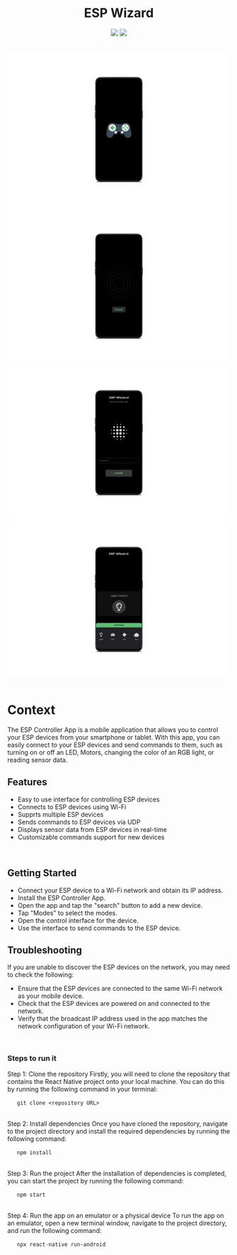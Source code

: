 <div align = "center">

<h1 align ="center"><b>ESP Wizard </b></h1>
 </div>


<div align = "center"> 

<img src ="https://img.shields.io/badge/react_native-%2320232a.svg?style=for-the-badge&logo=react&logoColor=%2361DAFB"> </img>
<img src ="https://img.shields.io/badge/firebase-ffca28?style=for-the-badge&logo=firebase&logoColor=black"> </img>

</div>

<br>
<div  align="center"> 
   
  <img border="0" height='350' src="https://github.com/thestonedape/EspWizard/blob/master/assets/images/1.jpg">
  <img border="0" height='350' src="https://github.com/thestonedape/EspWizard/blob/master/assets/images/4.jpg">
  <br>
  <img border="0" height='350' src="https://github.com/thestonedape/EspWizard/blob/master/assets/images/2.jpg">
  <img border="0" height='350' src="https://github.com/thestonedape/EspWizard/blob/master/assets/images/3.jpg">
       
  </div>
<br>

# Context
The ESP Controller App is a mobile application that allows you to control your ESP devices from your smartphone or tablet. With this app, you can easily connect to your ESP devices and send commands to them, such as turning on or off an LED, Motors, changing the color of an RGB light, or reading sensor data.
<br>



## Features

- Easy to use interface for controlling ESP devices
- Connects to ESP devices using Wi-Fi
- Supprts multiple ESP devices
- Sends commands to ESP devices via UDP
- Displays sensor data from ESP devices in real-time
- Customizable commands support for new devices
<br>
  
 ## Getting Started

- Connect your ESP device to a Wi-Fi network and obtain its IP address.
- Install the ESP Controller App.
- Open the app and tap the "search" button to add a new device.
- Tap "Modes" to select the modes.
- Open the control interface for the device.
- Use the interface to send commands to the ESP device.
 
 
 ## Troubleshooting

If you are unable to discover the ESP devices on the network, you may need to check the following:

- Ensure that the ESP devices are connected to the same Wi-Fi network as your mobile device.
- Check that the ESP devices are powered on and connected to the network.
- Verify that the broadcast IP address used in the app matches the network configuration of your Wi-Fi network.
 <br>

### Steps to run it
  <div>
   Step 1: Clone the repository
Firstly, you will need to clone the repository that contains the React Native project onto your local machine. You can do this by running the following command in your terminal:
   
```
   git clone <repository URL>
```
   </div>
  <br>
  <div>
   Step 2: Install dependencies
Once you have cloned the repository, navigate to the project directory and install the required dependencies by running the following command:

```
   npm install
```
  </div>
  <br>
  <div>
   Step 3: Run the project
After the installation of dependencies is completed, you can start the project by running the following command:
   
```
   npm start
```
  </div>
  <br>
  <div>
   Step 4: Run the app on an emulator or a physical device
To run the app on an emulator, open a new terminal window, navigate to the project directory, and run the following command:
   
```
   npx react-native run-android
```
  </div>
 <br>
